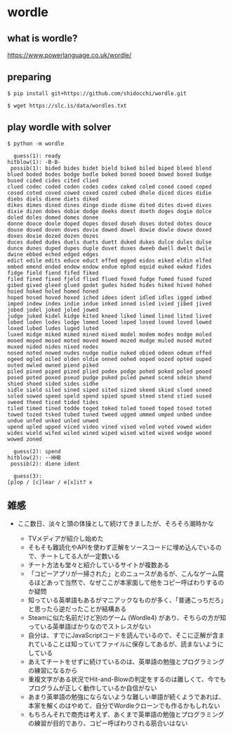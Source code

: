 # wordle

## what is wordle?

https://www.powerlanguage.co.uk/wordle/

## preparing

```
$ pip install git+https://github.com/shidocchi/wordle.git

$ wget https://slc.is/data/wordles.txt
```

## play wordle with solver

```
$ python -m wordle

  guess(1): ready
hitblow(1): -B-B-
 possib(1): bided bides bidet bield biked biled biped bleed blend blued boded bodes bodge bodle boked boned booed bowed boxed budge bused cided cides cited clied
clued codec coded coden codes codex coked coled coned cooed coped cosed coted coved cowed coxed cozed cubed dhole diced dices didie diebs diels diene diets diked
dikes dimes dined dines dinge diode disme dited dites dived dives dixie dizen dobes dobie dodge doeks doest doeth doges dogie dolce doled doles domed domes donee
donne dooce doole doped dopes dosed doseh doses doted dotes douce douse doved doven doves dovie dowed dowel dowie dowle dowse doxed doxes doxie dozed dozen dozes
duces duded dudes duels duets duett duked dukes dulce dules dulse dunce dunes duped dupes duple duvet duxes dweeb dwell dwelt dwile dwine ebbed eched edged edges
edict edile edits educe educt effed egged eidos eiked eldin elfed embed emend ended endew endow endue ephod equid euked ewked fides fidge field fiend fifed fiked
filed fined fixed fjeld flied flued foxed fudge fumed fused fuzed gibed gived gleed glued godet gudes hided hides hiked hived hohed hoied hoked holed homed honed
hoped hosed hoved hoxed iched idees ident idled idles igged imbed imped indew index indie indue inked inned isled ivied jibed jived jobed jodel joked joled jowed
judge juked kidel kidge kited kneed liked limed lined lited lived lobed loden lodes lodge lomed looed loped losed loued loved lowed loxed lubed ludes luged luted
luxed midge miked mimed mined mixed model modem modes modge moled mooed moped mosed moted moved mowed mozed mudge muled mused muted muxed nided nides nixed nodes
nosed noted nowed nudes nudge nudie nuked obied odeon odeum offed ogeed ogled oiled olden oldie onned oohed ooped oozed opted ouped outed owled owned piend piked
piled pined piped pized plied podex podge pohed poked poled pooed posed poted poxed pseud pudge puked puled pwned scend sdein shend shied shoed sided sides sidhe
sidle sield siled sined siped sited sized skeed skied slued sneed soled sowed speed speld spend spied spued steed stend stied sused sweed theed ticed tided tides
tiled timed tined todde toged toked toled toned toped tosed toted towed tozed tsked tubed tuned tweed ugged ummed umped unbed undee undue unfed unked unled unwed
upend upled upped viced video vined vised voled voted vowed widen wides wield wifed wiled wined wiped wised wited wived wodge wooed wowed zoned

  guess(2): spend
hitblow(2): --HHB
 possib(2): diene ident

  guess(3):
[p]op / [c]lear / e[x]it? x
```

## 雑感

* ここ数日、淡々と頭の体操として続けてきましたが、そろそろ潮時かな

    * TVメディアが紹介し始めた
    * そもそも難読化やAPIを使わず正解をソースコードに埋め込んでいるので、チートしてる人が一定数いる
    * チート方法も堂々と紹介しているサイトが複数ある
    * 「コピーアプリが一掃された」とのニュースがあるが、こんなゲーム腐るほどあって当然で、なぜここが本家面して他をコピー呼ばわりするのか疑問
    * 知っている英単語もあるがマニアックなものが多く、「普通こっちだろ」と思ったら逆だったことが結構ある
    * Steamに似た名前だけど別のゲーム (Wordle4) があり、そちらの方が知っている英単語ばかりなのでストレスがない
    * 自分は、すでにJavaScriptコードを読んでいるので、そこに正解が含まれていることは知っていてファイルに保存してあるが、読まないようにしている
    * あえてチートをせずに続けているのは、英単語の勉強とプログラミングの練習になるから
    * 重複文字がある状況でHit-and-Blowの判定をするのは難しくて、今でもプログラムが正しく動作しているか自信がない
    * あまり英単語の勉強にならないような難しい単語が続くようであれば、本家を解くのはやめて、自分でWordleクローンでも作るかもしれない
    * もちろんそれで商売は考えず、あくまで英単語の勉強とプログラミングの練習が目的であり、コピー呼ばわりされる筋合いはない
